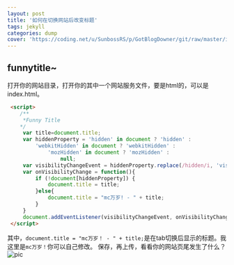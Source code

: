 ```yaml
---
layout: post
title: '如何在切换网站后改变标题'
tags: jekyll
categories: dump
cover: 'https://coding.net/u/SunbossRS/p/GotBlogDowner/git/raw/master/img/WebsiteShow/01.png'
---
```


funnytitle~
---
打开你的网站目录，打开你的其中一个网站服务文件，要是html的，可以是index.html。  
```html
 <script>
    /**
     *Funny Title
    */
     var title=document.title;
     var hiddenProperty = 'hidden' in document ? 'hidden' :
         'webkitHidden' in document ? 'webkitHidden' :
             'mozHidden' in document ? 'mozHidden' :
                 null;
     var visibilityChangeEvent = hiddenProperty.replace(/hidden/i, 'visibilitychange');
     var onVisibilityChange = function(){
         if (!document[hiddenProperty]) {
             document.title = title;
         }else{
             document.title = "mc万岁! - " + title;
         }
     }
     document.addEventListener(visibilityChangeEvent, onVisibilityChange);
 </script>
``` 
其中，`document.title = "mc万岁！ - " + title;`是在tab切换后显示的标题。我这里是`mc万岁！`你可以自己修改。
保存，再上传，看看你的网站页尾发生了什么？  
![pic](https://coding.net/u/SunbossRS/p/GotBlogDowner/git/raw/master/img/WebsiteShow/02.png)
